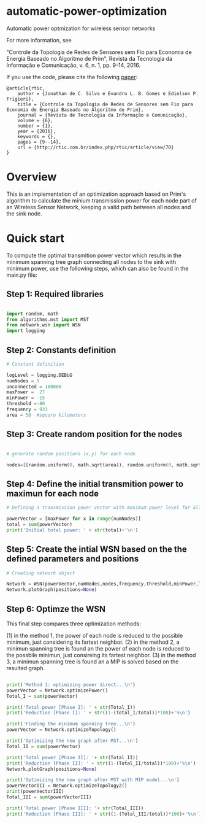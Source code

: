 # automatic-power-optimization
Automatic power optmization for wireless sensor networks

For more information, see

"Controle da Topologia de Redes de Sensores sem Fio para Economia de Energia Baseado no Algoritmo de Prim", Revista da Tecnologia da Informação e Comunicação, v. 6, n. 1, pp. 9-14, 2016.

If you use the code, please cite the following [paper](http://rtic.com.br/index.php/rtic/article/view/70):

```
@article{rtic,
	author = {Jonathan de C. Silva e Evandro L. B. Gomes e Edielson P. Frigieri},
	title = {Controle da Topologia de Redes de Sensores sem Fio para Economia de Energia Baseado no Algoritmo de Prim},
	journal = {Revista de Tecnologia da Informação e Comunicação},
	volume = {6},
	number = {1},
	year = {2016},
	keywords = {},
	pages = {9--14},	
	url = {http://rtic.com.br/index.php/rtic/article/view/70}
}
```
# Overview

This is an implementation of an optimization approach based on Prim's algorithm to calculate the minium transmission power for each node part of an Wireless Sensor Network, keeping a valid path between all nodes and the sink node. 

# Quick start

To compute the optimal transmition power vector which results in the minimum spanning tree graph connecting all nodes to the sink with minimum power, use the following steps, which can also be found in the main.py file:

## Step 1: Required libraries

```python

import random, math
from algorithms.mst import MST
from network.wsn import WSN
import logging
```

## Step 2: Constants definition

```python
# Constant definition

logLevel = logging.DEBUG
numNodes = 5
unconnected = 100000
maxPower =  27
minPower = -15
threshold =-80
frequency = 933
area = 50  #square kilometers
```

## Step 3: Create random position for the nodes

```python

# generate random positions (x,y) for each node

nodes=[[random.uniform(0, math.sqrt(area)), random.uniform(0, math.sqrt(area))] for i in range(numNodes)]

```

## Step 4: Define the initial transmition power to maximun for each node 

```python
# Defining a transmission power vector with maximum power level for all nodes

powerVector = [maxPower for x in range(numNodes)]
total = sum(powerVector)
print('Initial total power: ' + str(total)+'\n')
````

## Step 5: Create the intial WSN based on the the defined parameters and positions

```python
# Creating network object  

Network = WSN(powerVector,numNodes,nodes,frequency,threshold,minPower,logLevel)
Network.plotGraph(positions=None)

```
## Step 6: Optimze the WSN 

This final step compares three optimization methods: 

(1) in the method 1, the power of each node is reduced to the possible minimum, just considering its fartest neighbor.
(2) in the method 2, a minimun spanning tree is found an the power of each node is reduced to the possbile minimun, just consireing its fartest neighbor.
(3) in the method 3, a minimun spanning tree is found an a MIP is solved based on the resulted graph.

```python

print('Method 1: optimizing power direct...\n')
powerVector = Network.optimizePower()
Total_I = sum(powerVector)

print('Total power [Phase I]: ' + str(Total_I))
print('Reduction [Phase I]: ' + str((1-(Total_I/total))*100)+'%\n')

print('Finding the minimum spanning tree...\n')
powerVector = Network.optimizeTopology()

print('Optimizing the new graph after MST...\n')
Total_II = sum(powerVector)

print('Total power [Phase II]: '+ str(Total_II))
print('Reduction [Phase II]: ' + str((1-(Total_II/total))*100)+'%\n')
Network.plotGraph(positions=None)

print('Optimizing the new graph after MST with MIP model...\n')
powerVectorIII = Network.optimizeTopology2()
print(powerVectorIII)
Total_III = sum(powerVectorIII)

print('Total power [Phase III]: '+ str(Total_III))
print('Reduction [Phase III]: ' + str((1-(Total_III/total))*100)+'%\n')
```



